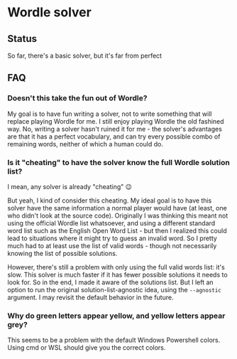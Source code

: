 # Wordle solver

## Status

So far, there's a basic solver, but it's far from perfect

## FAQ

### Doesn't this take the fun out of Wordle?

My goal is to have fun writing a solver, not to write something that will replace playing Wordle for me.
I still enjoy playing Wordle the old fashined way.
No, writing a solver hasn't ruined it for me - the solver's advantages are that it has a perfect vocabulary, and can try every possible combo of remaining words, neither of which a human could do.

### Is it "cheating" to have the solver know the full Wordle solution list?

I mean, any solver is already "cheating" :wink:

But yeah, I kind of consider this cheating.
My ideal goal is to have this solver have the same information a normal player would have (at least, one who didn't look at the source code).
Originally I was thinking this meant not using the official Wordle list whatsoever, and using a different standard word list such as the English Open Word List - but then I realized this could lead to situations where it might try to guess an invalid word.
So I pretty much had to at least use the list of valid words - though not necessarily knowing the list of possible solutions.

However, there's still a problem with only using the full valid words list: it's slow.
This solver is much faster if it has fewer possible solutions it needs to look for.
So in the end, I made it aware of the solutions list.
But I left an option to run the original solution-list-agnostic idea, using the `--agnostic` argument.
I may revisit the default behavior in the future.

### Why do green letters appear yellow, and yellow letters appear grey?

This seems to be a problem with the default Windows Powershell colors.
Using cmd or WSL should give you the correct colors.
